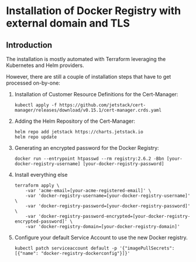# Installation of Docker Registry with external domain and TLS

## Introduction

The installation is mostly automated with Terraform leveraging the Kubernetes and Helm providers.

However, there are still a couple of installation steps that have to get processed on-by-one:

1. Installation of Customer Resource Definitions for the Cert-Manager:

    ```
    kubectl apply -f https://github.com/jetstack/cert-manager/releases/download/v0.15.1/cert-manager.crds.yaml
    ```
   
1. Adding the Helm Repository of the Cert-Manager:

    ```
    helm repo add jetstack https://charts.jetstack.io
    helm repo update
    ```
   
1. Generating an encrypted password for the Docker Registry:

    ```
    docker run --entrypoint htpasswd --rm registry:2.6.2 -Bbn [your-docker-registry-username] [your-docker-registry-password] 
    ```
   
1. Install everything else

    ```
    terraform apply \
        -var 'acme-email=[your-acme-registered-email]' \
        -var 'docker-registry-username=[your-docker-registry-username]' \
        -var 'docker-registry-password=[your-docker-registry-password]' \
        -var 'docker-registry-password-encrypted=[your-docker-registry-encrypted-password]' \
        -var 'docker-registry-domain=[your-docker-registry-domain]'
    ```
  
1. Configure your default Service Account to use the new Docker registry.  

    ```
    kubectl patch serviceaccount default -p '{"imagePullSecrets": [{"name": "docker-registry-dockerconfig"}]}'
    ```
